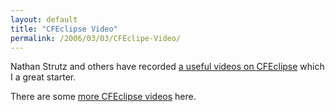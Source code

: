 ```yaml
---
layout: default
title: "CFEclipse Video"
permalink: /2006/03/03/CFEclipe-Video/
---
```


Nathan Strutz and others have recorded <a href="http://video.google.com/videosearch?q=cfeclipse" target="_blank">a useful videos on CFEclipse</a> which I a great starter.

There are some <a href="http://www.youtube.com/results?search=cfeclipse&search_type=search_videos" target="_blank">more CFEclipse videos</a> here.